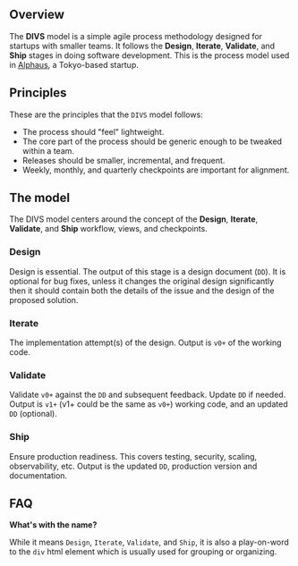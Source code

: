 ## Overview

The **DIVS** model is a simple agile process methodology designed for startups with smaller teams. It follows the **Design**, **Iterate**, **Validate**, and **Ship** stages in doing software development. This is the process model used in [Alphaus](https://www.linkedin.com/company/alphaus/), a Tokyo-based startup.

## Principles

These are the principles that the `DIVS` model follows:

* The process should "feel" lightweight.
* The core part of the process should be generic enough to be tweaked within a team.
* Releases should be smaller, incremental, and frequent.
* Weekly, monthly, and quarterly checkpoints are important for alignment.

## The model

The DIVS model centers around the concept of the **Design**, **Iterate**, **Validate**, and **Ship** workflow, views, and checkpoints.

### Design

Design is essential. The output of this stage is a design document (`DD`). It is optional for bug fixes, unless it changes the original design significantly then it should contain both the details of the issue and the design of the proposed solution.

### Iterate

The implementation attempt(s) of the design. Output is `v0+` of the working code.

### Validate

Validate `v0+` against the `DD` and subsequent feedback. Update `DD` if needed. Output is `v1+` (v1+ could be the same as `v0+`) working code, and an updated `DD` (optional).

### Ship

Ensure production readiness. This covers testing, security, scaling, observability, etc. Output is the updated `DD`, production version and documentation.

## FAQ

**What's with the name?**

While it means `Design`, `Iterate`, `Validate`, and `Ship`, it is also a play-on-word to the `div` html element which is usually used for grouping or organizing.
